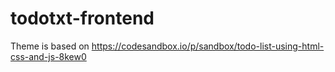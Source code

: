 # todotxt-frontend

Theme is based on <https://codesandbox.io/p/sandbox/todo-list-using-html-css-and-js-8kew0>
